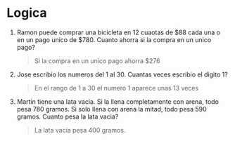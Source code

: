 # Logica

1. Ramon puede comprar una bicicleta en 12 cuaotas de $88 cada una o en un pago unico de $780. Cuanto ahorra si la compra en un unico pago?
   > Si la compra en un unico pago ahorra $276
2. Jose escribio los numeros del 1 al 30. Cuantas veces escribio el digito 1?
   > En el rango de 1 a 30 el numero 1 aparece unas 13 veces
3. Martin tiene una lata vacia. Si la llena completamente con arena, todo pesa 780 gramos. Si solo llena con arena la mitad, todo pesa 590 gramos. Cuanto pesa la lata vacia?
   > La lata vacia pesa 400 gramos.
